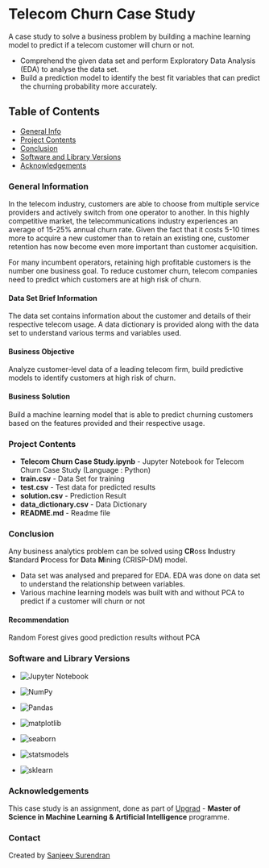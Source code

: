 # Telecom Churn Case Study
A case study to solve a business problem by building a machine learning model to predict if a telecom customer will churn or not.
* Comprehend the given data set and perform Exploratory Data Analysis (EDA) to analyse the data set.
* Build a prediction model to identify the best fit variables that can predict the churning probability more accurately.

## Table of Contents
* [General Info](#general-information)
* [Project Contents](#project-contents)
* [Conclusion](#conclusion)
* [Software and Library Versions](#software-and-library-versions)
* [Acknowledgements](#acknowledgements)

### General Information
In the telecom industry, customers are able to choose from multiple service providers and actively switch from one operator to another. In this highly competitive market, the telecommunications industry experiences an average of 15-25% annual churn rate. Given the fact that it costs 5-10 times more to acquire a new customer than to retain an existing one, customer retention has now become even more important than customer acquisition.

For many incumbent operators, retaining high profitable customers is the number one business
goal. To reduce customer churn, telecom companies need to predict which customers are at high risk of churn.

#### Data Set Brief Information
The data set contains information about the customer and details of their respective telecom usage.
A data dictionary is provided along with the data set to understand various terms and variables used.

#### Business Objective
Analyze customer-level data of a leading telecom firm, build predictive models to identify customers at high risk of churn.

#### Business Solution
Build a machine learning model that is able to predict churning customers based on the features provided and their respective usage.


### Project Contents
* **Telecom Churn Case Study.ipynb** - Jupyter Notebook for Telecom Churn Case Study (Language : Python)
* **train.csv** - Data Set for training
* **test.csv** - Test data for predicted results
* **solution.csv** - Prediction Result
* **data_dictionary.csv** - Data Dictionary
* **README.md** - Readme file


### Conclusion
Any business analytics problem can be solved using **CR**oss **I**ndustry **S**tandard **P**rocess for **D**ata **M**ining (CRISP-DM) model.
* Data set was analysed and prepared for EDA. EDA was done on data set to understand the relationship between variables.
* Various machine learning models was built with and without PCA to predict if a customer will churn or not

#### Recommendation
Random Forest gives good prediction results without PCA


### Software and Library Versions
* ![Jupyter Notebook](https://img.shields.io/static/v1?label=Jupyter%20Notebook&message=4.9.2&color=blue&labelColor=grey)

* ![NumPy](https://img.shields.io/static/v1?label=numpy&message=1.21.5&color=blue&labelColor=grey)

* ![Pandas](https://img.shields.io/static/v1?label=pandas&message=1.4.2&color=blue&labelColor=grey)

* ![matplotlib](https://img.shields.io/static/v1?label=matplotlib&message=3.5.1&color=blue&labelColor=grey)

* ![seaborn](https://img.shields.io/static/v1?label=seaborn&message=0.11.2&color=blue&labelColor=grey)

* ![statsmodels](https://img.shields.io/static/v1?label=statsmodels&message=0.13.2&color=blue&labelColor=grey)

* ![sklearn](https://img.shields.io/static/v1?label=sklearn&message=1.0.2&color=blue&labelColor=grey)


### Acknowledgements
This case study is an assignment, done as part of [Upgrad](https://www.upgrad.com/ ) - **Master of Science in Machine Learning & Artificial Intelligence** programme.


### Contact
Created by [Sanjeev Surendran](https://github.com/Sanjeev-Surendran)


<!-- ## License -->
<!-- This project is not a open source and sharing the project files is prohibited. -->
